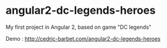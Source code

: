 # angular2-dc-legends-heroes
My first project in Angular 2, based on game "DC legends"

Demo : http://cedric-barbet.com/angular2-dc-legends-heroes
